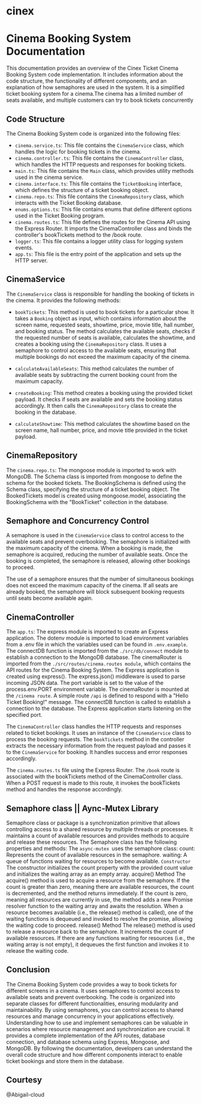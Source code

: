 # cinex
# Cinema Booking System Documentation

This documentation provides an overview of the Cinex Ticket Cinema Booking System code implementation. It includes information about the code structure, the functionality of different components, and an explanation of how semaphores are used in the system.
It is a simplified ticket booking system for a cinema.The cinema has a limited number of seats available, and multiple customers can try to book
tickets concurrently

## Code Structure

The Cinema Booking System code is organized into the following files:

- `cinema.service.ts`: This file contains the `CinemaService` class, which handles the logic for booking tickets in the cinema.
- `cinema.controller.ts`: This file contains the `CinemaController` class, which handles the HTTP requests and responses for booking tickets.
- `main.ts`: This file contains the `Main` class, which provides utility methods used in the cinema service.
- `cinema.interface.ts`: This file contains the `TicketBooking` interface, which defines the structure of a ticket booking object.
- `cinema.repo.ts`: This file contains the `CinemaRepository` class, which interacts with the Ticket Booking database.
- `enums.options.ts`: This file contains enums that define different options used in the Ticket Booking program.
- `cinema.routes.ts`: This file defines the routes for the Cinema API using the Express Router. It imports the CinemaController class and binds the controller's bookTickets method to the /book route.
- `logger.ts`: This file contains a logger utility class for logging system events.
- `app.ts`: This file is the entry point of the application and sets up the HTTP server.

## CinemaService

The `CinemaService` class is responsible for handling the booking of tickets in the cinema. It provides the following methods:

- `bookTickets`: This method is used to book tickets for a particular show. It takes a `Booking` object as input, which contains information about the screen name, requested seats, showtime, price, movie title, hall number, and booking status. The method calculates the available seats, checks if the requested number of seats is available, calculates the showtime, and creates a booking using the `CinemaRepository` class. It uses a semaphore to control access to the available seats, ensuring that multiple bookings do not exceed the maximum capacity of the cinema.

- `calculateAvailableSeats`: This method calculates the number of available seats by subtracting the current booking count from the maximum capacity.

- `createBooking`: This method creates a booking using the provided ticket payload. It checks if seats are available and sets the booking status accordingly. It then calls the `CinemaRepository` class to create the booking in the database.

- `calculateShowtime`: This method calculates the showtime based on the screen name, hall number, price, and movie title provided in the ticket payload.
## CinemaRepository

The `cinema.repo.ts`:
The mongoose module is imported to work with MongoDB.
The Schema class is imported from mongoose to define the schema for the booked tickets.
The BookingSchema is defined using the Schema class, specifying the structure of a ticket booking object.
The BookedTickets model is created using mongoose.model, associating the BookingSchema with the "BookTicket" collection in the database.

## Semaphore and Concurrency Control

A semaphore is used in the `CinemaService` class to control access to the available seats and prevent overbooking. The semaphore is initialized with the maximum capacity of the cinema. When a booking is made, the semaphore is acquired, reducing the number of available seats. Once the booking is completed, the semaphore is released, allowing other bookings to proceed.

The use of a semaphore ensures that the number of simultaneous bookings does not exceed the maximum capacity of the cinema. If all seats are already booked, the semaphore will block subsequent booking requests until seats become available again.

## CinemaController

The `app.ts`:
The express module is imported to create an Express application.
The dotenv module is imported to load environment variables from a .env file in which the variables used can be found in `.env.example`.
The connectDB function is imported from the `./src/db/connect` module to establish a connection to the MongoDB database.
The cinemaRouter is imported from the `./src/routes/cinema.routes module`, which contains the API routes for the Cinema Booking System.
The Express application is created using express().
The express.json() middleware is used to parse incoming JSON data.
The port variable is set to the value of the process.env.PORT environment variable.
The cinemaRouter is mounted at the `/cinema route`.
A simple route `/api` is defined to respond with a "Hello Ticket Booking!" message.
The connectDB function is called to establish a connection to the database.
The Express application starts listening on the specified port.

The `CinemaController` class handles the HTTP requests and responses related to ticket bookings. It uses an instance of the `CinemaService` class to process the booking requests. The `bookTickets` method in the controller extracts the necessary information from the request payload and passes it to the `CinemaService` for booking. It handles success and error responses accordingly.

The `cinema.routes.ts` file using the Express Router. The `/book` route is associated with the bookTickets method of the CinemaController class. When a POST request is made to this route, it invokes the bookTickets method and handles the response accordingly.


## Semaphore class || Aync-Mutex Library

 Semaphore class or package is a synchronization primitive that allows controlling access to a shared resource by multiple threads or processes. It maintains a count of available resources and provides methods to acquire and release these resources.
The Semaphore class has the following properties and methods:
The `async-mutex `uses the semaphore class:
count: Represents the count of available resources in the semaphore.
waiting: A queue of functions waiting for resources to become available.
`Constructor`
The constructor initializes the count property with the provided count value and initializes the waiting array as an empty array.
acquire() Method
The acquire() method is used to acquire a resource from the semaphore.
If the count is greater than zero, meaning there are available resources, the count is decremented, and the method returns immediately.
If the count is zero, meaning all resources are currently in use, the method adds a new Promise resolver function to the waiting array and awaits the resolution.
When a resource becomes available (i.e., the release() method is called), one of the waiting functions is dequeued and invoked to resolve the promise, allowing the waiting code to proceed.
release() Method
The release() method is used to release a resource back to the semaphore.
It increments the count of available resources.
If there are any functions waiting for resources (i.e., the waiting array is not empty), it dequeues the first function and invokes it to release the waiting code.

## Conclusion

The Cinema Booking System code provides a way to book tickets for different screens in a cinema. It uses semaphores to control access to available seats and prevent overbooking. The code is organized into separate classes for different functionalities, ensuring modularity and maintainability. 
By using semaphores, you can control access to shared resources and manage concurrency in your applications effectively. Understanding how to use and implement semaphores can be valuable in scenarios where resource management and synchronization are crucial.
It provides a complete implementation of the API routes, database connection, and database schema using Express, Mongoose, and MongoDB. By following the documentation, developers can understand the overall code structure and how different components interact to enable ticket bookings and store them in the database.

## Courtesy 

@Abigail-cloud


